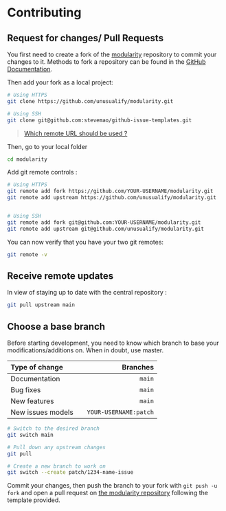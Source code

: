 # Contributing

## Request for changes/ Pull Requests
You first need to create a fork of the [modularity](https://github.com/unusualify/modularity/) repository to commit your changes to it. Methods to fork a repository can be found in the [GitHub Documentation](https://docs.github.com/en/get-started/quickstart/fork-a-repo).

Then add your fork as a local project:

```sh
# Using HTTPS
git clone https://github.com/unusualify/modularity.git

# Using SSH
git clone git@github.com:stevemao/github-issue-templates.git
```

> [Which remote URL should be used ?](https://docs.github.com/en/get-started/getting-started-with-git/about-remote-repositories)

Then, go to your local folder

```sh
cd modularity
```

Add git remote controls :

```sh
# Using HTTPS
git remote add fork https://github.com/YOUR-USERNAME/modularity.git
git remote add upstream https://github.com/unusualify/modularity.git


# Using SSH
git remote add fork git@github.com:YOUR-USERNAME/modularity.git
git remote add upstream git@github.com/unusualify/modularity.git
```

You can now verify that you have your two git remotes:

```sh
git remote -v
```

## Receive remote updates
In view of staying up to date with the central repository :

```sh
git pull upstream main
```

## Choose a base branch
Before starting development, you need to know which branch to base your modifications/additions on. When in doubt, use master.

| Type of change                |           | Branches              |
| :------------------           |:---------:| ---------------------:|
| Documentation                 |           | `main`              |
| Bug fixes                     |           | `main`              |
| New features                  |           | `main`              |
| New issues models             |           | `YOUR-USERNAME:patch` |

```sh
# Switch to the desired branch
git switch main

# Pull down any upstream changes
git pull

# Create a new branch to work on
git switch --create patch/1234-name-issue
```

Commit your changes, then push the branch to your fork with `git push -u fork` and open a pull request on [the modularity repository](https://github.com/unusualify/modularity/) following the template provided.
